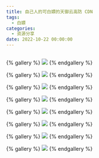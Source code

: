 ```yaml
---
title: 自己人的可白嫖的天御云高防 CDN
tags:
  - 白嫖
categories:
  - 资源分享
date: 2022-10-22 00:00:00
---
```


> 

<!-- more -->

## 

{% gallery %}
![](https://cdn.dusays.com/2022/10/517-1.jpg)
{% endgallery %}

{% gallery %}
![](https://cdn.dusays.com/2022/10/517-2.jpg)
{% endgallery %}

{% gallery %}
![](https://cdn.dusays.com/2022/10/517-3.jpg)
{% endgallery %}

{% gallery %}
![](https://cdn.dusays.com/2022/10/517-4.jpg)
{% endgallery %}

{% gallery %}
![](https://cdn.dusays.com/2022/10/517-5.jpg)
{% endgallery %}

{% gallery %}
![](https://cdn.dusays.com/2022/10/517-6.jpg)
{% endgallery %}

{% gallery %}
![](https://cdn.dusays.com/2022/10/517-7.jpg)
{% endgallery %}

{% gallery %}
![](https://cdn.dusays.com/2022/10/517-8.jpg)
{% endgallery %}